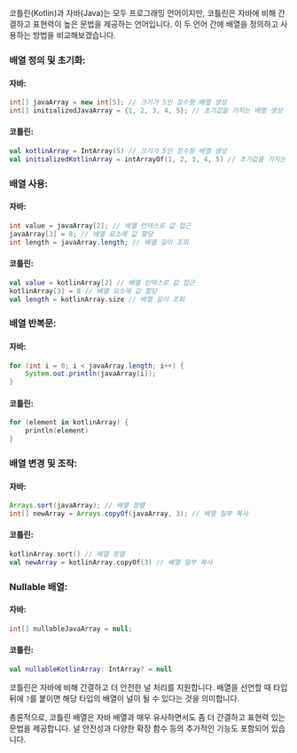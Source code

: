 코틀린(Kotlin)과 자바(Java)는 모두 프로그래밍 언어이지만, 코틀린은 자바에 비해 간결하고 표현력이 높은 문법을 제공하는 언어입니다. 이 두 언어 간에 배열을 정의하고 사용하는 방법을 비교해보겠습니다.

### 배열 정의 및 초기화:

#### 자바:

```java
int[] javaArray = new int[5]; // 크기가 5인 정수형 배열 생성
int[] initializedJavaArray = {1, 2, 3, 4, 5}; // 초기값을 가지는 배열 생성
```

#### 코틀린:

```kotlin
val kotlinArray = IntArray(5) // 크기가 5인 정수형 배열 생성
val initializedKotlinArray = intArrayOf(1, 2, 3, 4, 5) // 초기값을 가지는 배열 생성
```

### 배열 사용:

#### 자바:

```java
int value = javaArray[2]; // 배열 인덱스로 값 접근
javaArray[3] = 8; // 배열 요소에 값 할당
int length = javaArray.length; // 배열 길이 조회
```

#### 코틀린:

```kotlin
val value = kotlinArray[2] // 배열 인덱스로 값 접근
kotlinArray[3] = 8 // 배열 요소에 값 할당
val length = kotlinArray.size // 배열 길이 조회
```

### 배열 반복문:

#### 자바:

```java
for (int i = 0; i < javaArray.length; i++) {
    System.out.println(javaArray[i]);
}
```

#### 코틀린:

```kotlin
for (element in kotlinArray) {
    println(element)
}
```

### 배열 변경 및 조작:

#### 자바:

```java
Arrays.sort(javaArray); // 배열 정렬
int[] newArray = Arrays.copyOf(javaArray, 3); // 배열 일부 복사
```

#### 코틀린:

```kotlin
kotlinArray.sort() // 배열 정렬
val newArray = kotlinArray.copyOf(3) // 배열 일부 복사
```

### Nullable 배열:

#### 자바:

```java
int[] nullableJavaArray = null;
```

#### 코틀린:

```kotlin
val nullableKotlinArray: IntArray? = null
```

코틀린은 자바에 비해 간결하고 더 안전한 널 처리를 지원합니다. 배열을 선언할 때 타입 뒤에 `?`를 붙이면 해당 타입의 배열이 널이 될 수 있다는 것을 의미합니다.

총론적으로, 코틀린 배열은 자바 배열과 매우 유사하면서도 좀 더 간결하고 표현력 있는 문법을 제공합니다. 널 안전성과 다양한 확장 함수 등의 추가적인 기능도 포함되어 있습니다.
